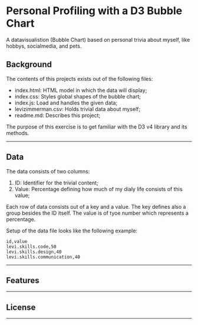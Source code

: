 # Personal Profiling with a D3 Bubble Chart
A datavisualistion (Bubble Chart) based on personal trivia about myself, like hobbys, socialmedia, and pets.

## Background
The contents of this projects exists out of the following files:
* index.html: HTML model in which the data will display;
* index.css: Styles global shapes of the bubble chart;
* index.js: Load and handles the given data;
* levizimmerman.csv: Holds trivial data about myself;
* readme.md: Describes this project;

The purpose of this exercise is to get familiar with the D3 v4 library and its methods.

---

## Data
The data consists of two columns:
1. ID: Identifier for the trivial content;
2. Value: Percentage defining how much of my dialy life consists of this value;

Each row of data consists out of a key and a value. The key defines also a group besides the ID itself. The value is of tyoe number which represents a percentage.

Setup of the data file looks like the following example:
```csv
id,value
levi.skills.code,50
levi.skills.design,40
levi.skills.communication,40
```

---

## Features

---

## License

---
